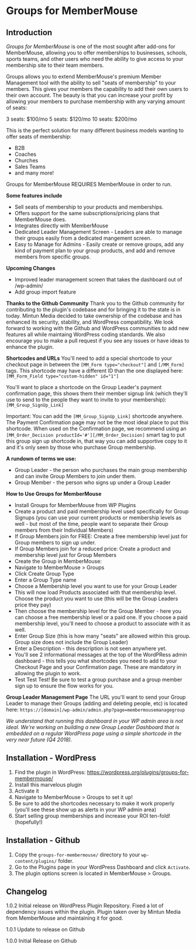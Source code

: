 # Groups for MemberMouse

## Introduction

*Groups for MemberMouse* is one of the most sought after add-ons for MemberMouse, allowing you to offer memberships to businesses, schools, sports teams, and other users who need the ability to give access to your membership site to their team members.

Groups allows you to extend MemberMouse's premium Member Management tool with the ability to sell "seats of membership" to your members. This gives your members the capability to add their own users to their own account. The beauty is that you can increase your profit by allowing your members to purchase membership with any varying amount of seats:

3 seats: $100/mo
5 seats: $120/mo
10 seats: $200/mo

This is the perfect solution for many different business models wanting to offer seats of membership:

- B2B
- Coaches
- Churches
- Sales Teams
- and many more!

Groups for MemberMouse REQUIRES MemberMouse in order to run.

**Some features include**

- Sell seats of membership to your products and memberships.
- Offers support for the same subscriptions/pricing plans that MemberMouse does.
- Integrates directly with MemberMouse
- Dedicated Leader Management Screen - Leaders are able to manage their groups easily from a dedicated mangement screen.
- Easy to Manage for Admins - Easily create or remove groups, add any kind of payment plan to your group products, and add and remove members from specific groups.

**Upcoming Changes**

- Improved leader management screen that takes the dashboard out of /wp-admin/
- Add group import feature

**Thanks to the Github Community**
Thank you to the Github community for contributing to the plugin's codebase and for bringing it to the state is in today. Mintun Media decided to take ownership of the codebase and has enhanced its security, stability, and WordPress compatibility. We look forward to working with the Github and WordPress communities to add new features all while maintaing WordPress coding standards. We also encourage you to make a pull request if you see any issues or have ideas to enhance the plugin.

**Shortcodes and URLs**
You'll need to add a special shortcode to your checkout page in between the `[MM_Form type="checkout"]` and `[/MM_Form]` tags. This shortcode may have a different ID than the one displayed here: `[MM_Form_Field type="custom-hidden" id="1"]`

You'll want to place a shortcode on the Group Leader's payment confirmation page, this shows them their member signup link (which they'll use to send to the people they want to invite to your membership): `[MM_Group_SignUp_Link]`

Important: You can add the `[MM_Group_SignUp_Link]` shortcode anywhere. The Payment Confirmation page may not be the most ideal place to put this shortcode. When used on the Confirmation page, we recommend using an `[MM_Order_Decision productId='#'][/MM_Order_Decision]` smart tag to put this group sign up shortcode in, that way you can add supportive copy to it and it's only seen by those who purchase Group membership.

**A rundown of terms we use:**
- Group Leader - the person who purchases the main group membership and can invite Group Members to join under them.
- Group Member - the person who signs up under a Group Leader

**How to Use Groups for MemberMouse**

- Install Groups for MemberMouse from WP Plugins
- Create a product and paid membership level used specifically for Group Signups (you can use your current products or membership levels as well - but most of the time, people want to separate their Group members from their Individual Members)
- If Group Members join for FREE: Create a free membership level just for Group members to sign up under.
- If Group Members join for a reduced price: Create a product and membership level just for Group Members
- Create the Group in MemberMouse:
- Navigate to MemberMouse > Groups
- Click Create Group Type
- Enter a Group Type name
- Choose a Membership level you want to use for your Group Leader
- This will now load Products associated with that membership level. Choose the product you want to use (this will be the Group Leaders price they pay)
- Then choose the membership level for the Group Member - here you can choose a free membership level or a paid one. If you choose a paid membership level, you'll need to choose a product to associate with it as well.
- Enter Group Size (this is how many "seats" are allowed within this group. Group size does not include the Group Leader)
- Enter a Description - this description is not seen anywhere yet.
- You'll see 2 informational messages at the top of the WordPRess admin dashboard - this tells you what shortcodes you need to add to your Checkout Page and your Confirmation page. These are mandatory in allowing the plugin to work.
- Test Test Test! Be sure to test a group purchase and a group member sign up to ensure the flow works for you.


__Group Leader Management Page__
The URL you'll want to send your Group Leader to manage their Groups (adding and deleting people, etc) is located here:
`https://[domain]/wp-admin/admin.php?page=membermousemanagegroup`

*We understand that running this dashboard in your WP admin area is not ideal. We're working on building a new Group Leader Dashboard that is embedded on a regular WordPress page using a simple shortcode in the very near future (Q4 2018).*

## Installation - WordPress

1. Find the plugin in WordPress: https://wordpress.org/plugins/groups-for-membermouse/
2. Install this marvelous plugin
3. Activate it
4. Navigate to MemberMouse > Groups to set it up!
5. Be sure to add the shortcodes necessary to make it work properly (you'll see these show up as alerts in your WP admin area)
6. Start selling group memberships and increase your ROI ten-fold! (hopefully!)

## Installation - Github

1. Copy the `groups-for-membermouse/` directory to your `wp-content/plugins/` folder.
2. Go to the Plugins page in your WordPress Dashboard and click `Activate`.
3. The plugin options screen is located in MemberMouse > Groups.


## Changelog
1.0.2 Initial release on WordPress Plugin Repository. Fixed a lot of dependency issues within the plugin. Plugin taken over by Mintun Media from MemberMouse and maintaining it for good.

1.0.1 Update to release on Github

1.0.0 Initial Release on Github
